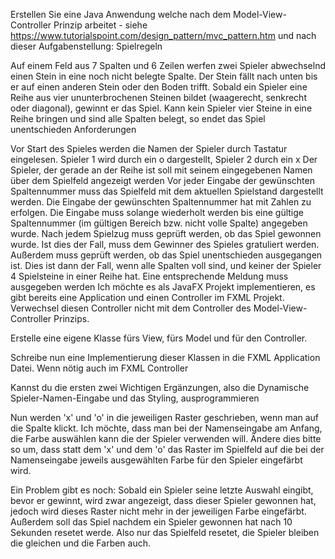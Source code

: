 Erstellen Sie eine Java Anwendung welche nach dem Model-View-Controller Prinzip arbeitet - siehe https://www.tutorialspoint.com/design_pattern/mvc_pattern.htm und nach dieser Aufgabenstellung: Spielregeln

Auf einem Feld aus 7 Spalten und 6 Zeilen werfen zwei Spieler abwechselnd einen Stein in eine noch nicht belegte Spalte.
Der Stein fällt nach unten bis er auf einen anderen Stein oder den Boden trifft.
Sobald ein Spieler eine Reihe aus vier ununterbrochenen Steinen bildet (waagerecht, senkrecht oder diagonal), gewinnt er das Spiel.
Kann kein Spieler vier Steine in eine Reihe bringen und sind alle Spalten belegt, so endet das Spiel unentschieden
Anforderungen

Vor Start des Spieles werden die Namen der Spieler durch Tastatur eingelesen.
Spieler 1 wird durch ein o dargestellt, Spieler 2 durch ein x
Der Spieler, der gerade an der Reihe ist soll mit seinem eingegebenen Namen über dem Spielfeld angezeigt werden
Vor jeder Eingabe der gewünschten Spaltennummer muss das Spielfeld mit dem aktuellen Spielstand dargestellt werden. Die Eingabe der gewünschten Spaltennummer hat mit Zahlen zu erfolgen. Die Eingabe muss 
solange wiederholt werden bis eine gültige Spaltennummer (im gültigen Bereich bzw. nicht volle Spalte) angegeben wurde.
Nach jedem Spielzug muss geprüft werden, ob das Spiel gewonnen wurde. Ist dies der Fall, muss dem Gewinner des Spieles gratuliert werden.
Außerdem muss geprüft werden, ob das Spiel unentschieden ausgegangen ist. Dies ist dann der Fall, wenn alle Spalten voll sind, und keiner der Spieler 4 Spielsteine in einer Reihe hat. Eine entsprechende 
Meldung muss ausgegeben werden
Ich möchte es als JavaFX Projekt implementieren, es gibt bereits eine Application und einen Controller im FXML Projekt. Verwechsel diesen Controller nicht mit dem Controller des Model-View-Controller Prinzips.

Erstelle eine eigene Klasse fürs View, fürs Model und für den Controller. 

Schreibe nun eine Implementierung dieser Klassen in die FXML Application Datei. Wenn nötig auch im FXML Controller

Kannst du die ersten zwei Wichtigen Ergänzungen, also die Dynamische Spieler-Namen-Eingabe und das Styling, ausprogrammieren

Nun werden 'x' und 'o' in die jeweiligen Raster geschrieben, wenn man auf die Spalte klickt. Ich möchte, dass man bei der Namenseingabe am Anfang, die Farbe auswählen kann die der Spieler verwenden will. 
Ändere dies bitte so um, dass statt dem 'x' und dem 'o' das Raster im Spielfeld auf die bei der Namenseingabe jeweils ausgewählten Farbe für den Spieler eingefärbt wird.

Ein Problem gibt es noch: Sobald ein Spieler seine letzte Auswahl eingibt, bevor er gewinnt, wird zwar angezeigt, dass dieser Spieler gewonnen hat, jedoch wird dieses Raster nicht mehr in der jeweiligen Farbe eingefärbt.
Außerdem soll das Spiel nachdem ein Spieler gewonnen hat nach 10 Sekunden resetet werde. Also nur das Spielfeld resetet, die Spieler bleiben die gleichen und die Farben auch.